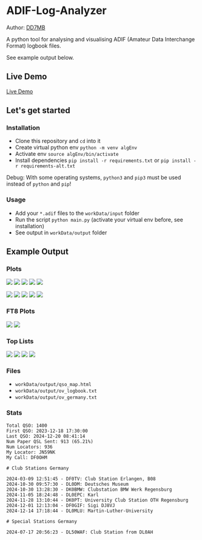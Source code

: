 # ADIF-Log-Analyzer

Author: [DD7MB](https://dd7mb.de)

A python tool for analysing and visualising ADIF (Amateur Data Interchange Format) logbook files.

See example output below.

## Live Demo

[Live Demo](https://dd7mb.de/df0ohm-2024.html)

## Let's get started

### Installation

- Clone this repository and `cd` into it
- Create virtual python env `python -m venv algEnv`
- Activate env `source algEnv/bin/activate`
- Install dependencies `pip install -r requirements.txt` or `pip install -r requirements-alt.txt`

Debug: With some operating systems, `python3` and `pip3` must be used instead of `python` and `pip`!

### Usage

- Add your `*.adif` files to the `workData/input` folder
- Run the script `python main.py` (activate your virtual env before, see installation)
- See output in `workData/output` folder

## Example Output

### Plots

![](workData/output/qso_map.png)
![](workData/output/qso_modes.png)
![](workData/output/qso_sub_modes.png)
![](workData/output/qso_bands.png)
![](workData/output/qso_distance.png)

![](workData/output/qso_per_date.png)
![](workData/output/qso_count_over_time.png)
![](workData/output/qso_per_month_of_year.png)
![](workData/output/qso_per_day_of_week.png)
![](workData/output/qso_per_hour_of_day.png)

### FT8 Plots

![](workData/output/ft8_distance_vs_rst_rcvd.png)
![](workData/output/ft8_distance_vs_rst_sent.png)

### Top Lists

![](workData/output/stats_top_longest_qso.png)
![](workData/output/stats_top_stations.png)
![](workData/output/stats_top_locators.png)
![](workData/output/stats_top_countries.png)

### Files

- `workData/output/qso_map.html`
- `workData/output/ov_logbook.txt`
- `workData/output/ov_germany.txt`

### Stats

```
Total QSO: 1400
First QSO: 2023-12-18 17:30:00
Last QSO: 2024-12-20 08:41:14
Num Paper QSL Sent: 913 (65.21%)
Num Locators: 936
My Locator: JN59NK
My Call: DF0OHM
```

```
# Club Stations Germany 

2024-03-09 12:51:45 - DF0TV: Club Station Erlangen, B08
2024-10-30 09:57:30 - DL0DM: Deutsches Museum
2024-10-30 13:28:30 - DK0BMW: Clubstation BMW Werk Regensburg
2024-11-05 18:24:48 - DL0EPC: Karl
2024-11-28 13:10:44 - DK0PT: University Club Station OTH Regensburg
2024-12-01 12:13:04 - DF0GIF: Sigi DJ8VJ
2024-12-14 17:18:44 - DL0MLU: Martin-Luther-University

# Special Stations Germany 

2024-07-17 20:56:23 - DL50WAF: Club Station from DL0AH
```